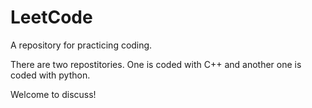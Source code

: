 # LeetCode
A repository for practicing coding.

There are two repostitories. One is coded with C++ and another one is coded with python.

Welcome to discuss!

